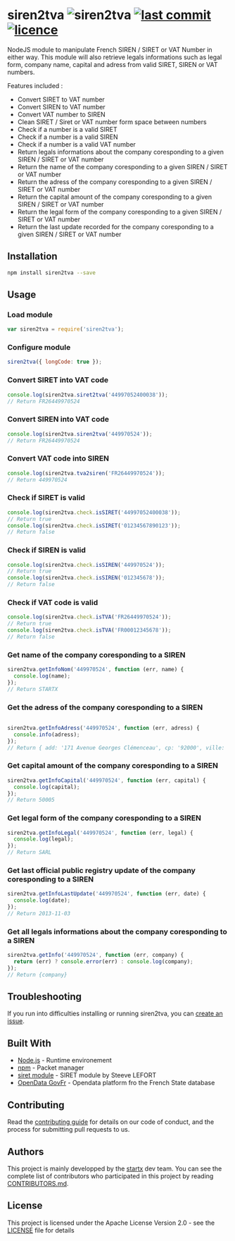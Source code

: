 # siren2tva ![siren2tva](https://img.shields.io/badge/latest-v1.0.1-blue.svg) [![last commit](https://img.shields.io/github/last-commit/startxfr/siren2tva.svg)](https://github.com/startxfr/siren2tva) [![licence](https://img.shields.io/github/license/startxfr/siren2tva.svg)](https://github.com/startxfr/siren2tva) 

NodeJS module to manipulate French SIREN / SIRET or VAT Number in either way. 
This module will also retrieve legals informations such as legal form, company name, capital 
and adress from valid SIRET, SIREN or VAT numbers.

Features included :

- Convert SIRET to VAT number
- Convert SIREN to VAT number
- Convert VAT number to SIREN
- Clean SIRET / Siret or VAT number form space between numbers
- Check if a number is a valid SIRET
- Check if a number is a valid SIREN
- Check if a number is a valid VAT number
- Return legals informations about the company coresponding to a given SIREN / SIRET or VAT number
- Return the name of the company coresponding to a given SIREN / SIRET or VAT number
- Return the adress of the company coresponding to a given SIREN / SIRET or VAT number
- Return the capital amount of the company coresponding to a given SIREN / SIRET or VAT number
- Return the legal form of the company coresponding to a given SIREN / SIRET or VAT number
- Return the last update recorded for the company coresponding to a given SIREN / SIRET or VAT number

## Installation

```bash
npm install siren2tva --save
```

## Usage

### Load module

```js
var siren2tva = require('siren2tva');
```

### Configure module

```js
siren2tva({ longCode: true });
```

### Convert SIRET into VAT code

```js
console.log(siren2tva.siret2tva('44997052400038'));
// Return FR26449970524
```

### Convert SIREN into VAT code

```js
console.log(siren2tva.siren2tva('449970524'));
// Return FR26449970524
```

### Convert VAT code into SIREN

```js
console.log(siren2tva.tva2siren('FR26449970524'));
// Return 449970524
```

### Check if SIRET is valid

```js
console.log(siren2tva.check.isSIRET('44997052400038'));
// Return true
console.log(siren2tva.check.isSIRET('01234567890123'));
// Return false
```

### Check if SIREN is valid

```js
console.log(siren2tva.check.isSIREN('449970524'));
// Return true
console.log(siren2tva.check.isSIREN('012345678'));
// Return false
```

### Check if VAT code is valid

```js
console.log(siren2tva.check.isTVA('FR26449970524'));
// Return true
console.log(siren2tva.check.isTVA('FR00012345678'));
// Return false
```

### Get name of the company coresponding to a SIREN

```js
siren2tva.getInfoNom('449970524', function (err, name) {
  console.log(name);
});
// Return STARTX
```

### Get the adress of the company coresponding to a SIREN

```js

siren2tva.getInfoAdress('449970524', function (err, adress) {
  console.info(adress);
});
// Return { add: '171 Avenue Georges Clémenceau', cp: '92000', ville: 'Nanterre' }
```

### Get capital amount of the company coresponding to a SIREN

```js
siren2tva.getInfoCapital('449970524', function (err, capital) {
  console.log(capital);
});
// Return 50005
```

### Get legal form of the company coresponding to a SIREN

```js
siren2tva.getInfoLegal('449970524', function (err, legal) {
  console.log(legal);
});
// Return SARL
```

### Get last official public registry update of the company coresponding to a SIREN

```js
siren2tva.getInfoLastUpdate('449970524', function (err, date) {
  console.log(date);
});
// Return 2013-11-03
```

### Get all legals informations about the company coresponding to a SIREN

```js
siren2tva.getInfo('449970524', function (err, company) {
  return (err) ? console.error(err) : console.log(company);
});
// Return {company}
```

## Troubleshooting

If you run into difficulties installing or running siren2tva, you can [create an issue](https://github.com/startxfr/siren2tva/issues/new).

## Built With

- [Node.js](https://nodejs.org/) - Runtime environement
- [npm](https://www.npmjs.com/) - Packet manager
- [siret module](https://github.com/steevelefort/siret) - SIRET module by Steeve LEFORT
- [OpenData GovFr](https://entreprise.data.gouv.fr) - Opendata platform fro the French State database

## Contributing

Read the [contributing guide](https://github.com/startxfr/sxapi-core/tree/master/docs/5.Contribute.md) for details on our code of conduct, and the process for submitting pull requests to us.

## Authors

This project is mainly developped by the [startx](https://www.startx.fr) dev team. You can see the complete list of contributors who participated in this project by reading [CONTRIBUTORS.md](https://github.com/startxfr/sxapi-core/tree/master/docs/CONTRIBUTORS.md).

## License

This project is licensed under the Apache License Version 2.0 - see the [LICENSE](https://github.com/startxfr/siren2tva/tree/master/LICENSE) file for details
